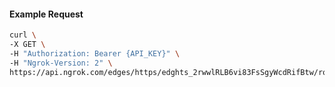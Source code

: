<!-- Code generated for API Clients. DO NOT EDIT. -->

#### Example Request

```bash
curl \
-X GET \
-H "Authorization: Bearer {API_KEY}" \
-H "Ngrok-Version: 2" \
https://api.ngrok.com/edges/https/edghts_2rwwlRLB6vi83FsSgyWcdRifBtw/routes/edghtsrt_2rwwlTnPUfOqiWsvusAr8gDsoX0/response_headers
```
